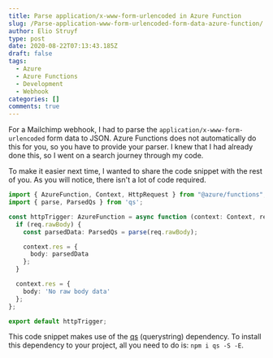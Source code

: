 ```yaml
---
title: Parse application/x-www-form-urlencoded in Azure Function
slug: /Parse-application-www-form-urlencoded-form-data-azure-function/
author: Elio Struyf
type: post
date: 2020-08-22T07:13:43.185Z
draft: false
tags:
  - Azure
  - Azure Functions
  - Development
  - Webhook
categories: []
comments: true
---
```


For a Mailchimp webhook, I had to parse the `application/x-www-form-urlencoded` form data to JSON. Azure Functions does not automatically do this for you, so you have to provide your parser. I knew that I had already done this, so I went on a search journey through my code. 

To make it easier next time, I wanted to share the code snippet with the rest of you. As you will notice, there isn't a lot of code required.

```typescript
import { AzureFunction, Context, HttpRequest } from "@azure/functions";
import { parse, ParsedQs } from 'qs';

const httpTrigger: AzureFunction = async function (context: Context, req: HttpRequest): Promise<void> {
  if (req.rawBody) {
    const parsedData: ParsedQs = parse(req.rawBody);

    context.res = {
      body: parsedData
    };
  }

  context.res = {
    body: 'No raw body data'
  };
};

export default httpTrigger;
```

This code snippet makes use of the [qs](https://www.npmjs.com/package/qs) (querystring) dependency. To install this dependency to your project, all you need to do is: `npm i qs -S -E`.